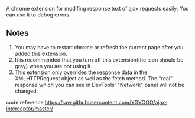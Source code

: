 

A chrome extension for modifing response text of ajax requests easily. You can use it to debug errors.


## Notes
1. You may have to restart chrome or refresh the current page after you added this extension.
2. It is recommended that you turn off this extension(the icon should be gray) when you are not using it.
3. This extension only overrides the response data in the XMLHTTPRequest object as well as the fetch method. The "real" response which you can see in DevTools' "Network" panel will not be changed.

code reference https://raw.githubusercontent.com/YGYOOO/ajax-interceptor/master/